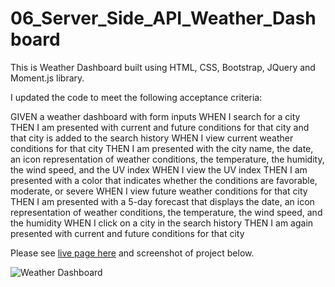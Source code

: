 # 06_Server_Side_API_Weather_Dashboard

This is Weather Dashboard built using HTML, CSS, Bootstrap, JQuery and Moment.js library.

I updated the  code to meet the following acceptance criteria:

GIVEN a weather dashboard with form inputs
WHEN I search for a city
THEN I am presented with current and future conditions for that city and that city is added to the search history
WHEN I view current weather conditions for that city
THEN I am presented with the city name, the date, an icon representation of weather conditions, the temperature, the humidity, the wind speed, and the UV index
WHEN I view the UV index
THEN I am presented with a color that indicates whether the conditions are favorable, moderate, or severe
WHEN I view future weather conditions for that city
THEN I am presented with a 5-day forecast that displays the date, an icon representation of weather conditions, the temperature, the wind speed, and the humidity
WHEN I click on a city in the search history
THEN I am again presented with current and future conditions for that city

Please see [live page here](https://mattg-git.github.io/06_Server_Side_API_Weather_Dashboard/) and screenshot of project below.

![Weather Dashboard](Screen_shot.png)